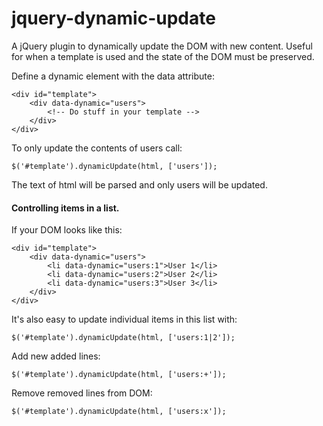 # jquery-dynamic-update

A jQuery plugin to dynamically update the DOM with new content. Useful for when a template is used and the state of the DOM must be preserved.

Define a dynamic element with the data attribute:

    <div id="template">
        <div data-dynamic="users">
            <!-- Do stuff in your template -->
        </div>
    </div>

To only update the contents of users call:

    $('#template').dynamicUpdate(html, ['users']);

The text of html will be parsed and only users will be updated.

#### Controlling items in a list.

If your DOM looks like this:

    <div id="template">
        <div data-dynamic="users">
            <li data-dynamic="users:1">User 1</li>
            <li data-dynamic="users:2">User 2</li>
            <li data-dynamic="users:3">User 3</li>
        </div>
    </div>

It's also easy to update individual items in this list with:

    $('#template').dynamicUpdate(html, ['users:1|2']);

Add new added lines:

    $('#template').dynamicUpdate(html, ['users:+']);

Remove removed lines from DOM:

    $('#template').dynamicUpdate(html, ['users:x']);



